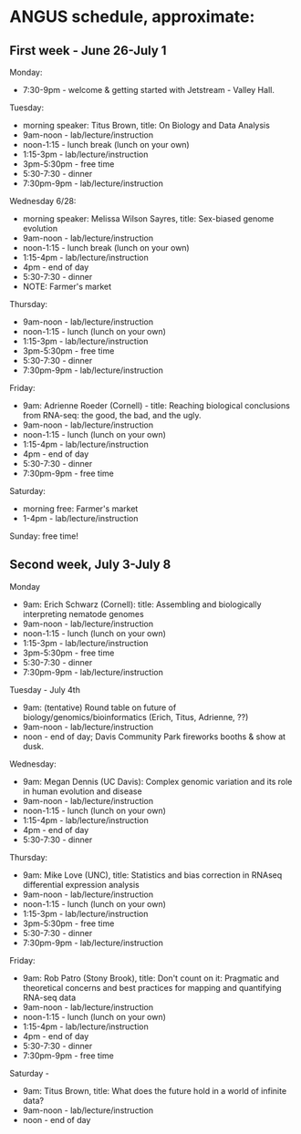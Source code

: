 # ANGUS schedule, approximate:

## First week - June 26-July 1

Monday:
* 7:30-9pm - welcome & getting started with Jetstream - Valley Hall.

Tuesday:
* morning speaker: Titus Brown, title: On Biology and Data Analysis
* 9am-noon - lab/lecture/instruction
* noon-1:15 - lunch break (lunch on your own)
* 1:15-3pm - lab/lecture/instruction
* 3pm-5:30pm - free time
* 5:30-7:30 - dinner
* 7:30pm-9pm - lab/lecture/instruction

Wednesday 6/28:
* morning speaker: Melissa Wilson Sayres, title: Sex-biased genome evolution
* 9am-noon - lab/lecture/instruction
* noon-1:15 - lunch break (lunch on your own)
* 1:15-4pm - lab/lecture/instruction
* 4pm - end of day
* 5:30-7:30 - dinner
* NOTE: Farmer's market

Thursday:
* 9am-noon - lab/lecture/instruction
* noon-1:15 - lunch (lunch on your own)
* 1:15-3pm - lab/lecture/instruction
* 3pm-5:30pm - free time
* 5:30-7:30 - dinner
* 7:30pm-9pm - lab/lecture/instruction

Friday:
* 9am: Adrienne Roeder (Cornell) - title: Reaching biological conclusions from RNA-seq: the good, the bad, and the ugly.
* 9am-noon - lab/lecture/instruction
* noon-1:15 - lunch (lunch on your own)
* 1:15-4pm - lab/lecture/instruction
* 4pm - end of day
* 5:30-7:30 - dinner
* 7:30pm-9pm - free time

Saturday:

* morning free: Farmer's market
* 1-4pm - lab/lecture/instruction

Sunday: free time!

## Second week, July 3-July 8

Monday
* 9am: Erich Schwarz (Cornell): title: Assembling and biologically interpreting nematode genomes
* 9am-noon - lab/lecture/instruction
* noon-1:15 - lunch (lunch on your own)
* 1:15-3pm - lab/lecture/instruction
* 3pm-5:30pm - free time
* 5:30-7:30 - dinner
* 7:30pm-9pm - lab/lecture/instruction

Tuesday - July 4th

* 9am: (tentative) Round table on future of biology/genomics/bioinformatics (Erich, Titus, Adrienne, ??)
* 9am-noon - lab/lecture/instruction
* noon - end of day; Davis Community Park fireworks booths & show at dusk.

Wednesday:
* 9am: Megan Dennis (UC Davis): Complex genomic variation and its role in human evolution and disease
* 9am-noon - lab/lecture/instruction
* noon-1:15 - lunch (lunch on your own)
* 1:15-4pm - lab/lecture/instruction
* 4pm - end of day
* 5:30-7:30 - dinner

Thursday:
* 9am: Mike Love (UNC), title: Statistics and bias correction in RNAseq differential expression analysis
* 9am-noon - lab/lecture/instruction
* noon-1:15 - lunch (lunch on your own)
* 1:15-3pm - lab/lecture/instruction
* 3pm-5:30pm - free time
* 5:30-7:30 - dinner
* 7:30pm-9pm - lab/lecture/instruction

Friday:
* 9am: Rob Patro (Stony Brook), title: Don't count on it: Pragmatic and theoretical concerns and best practices for mapping and quantifying RNA-seq data
* 9am-noon - lab/lecture/instruction
* noon-1:15 - lunch (lunch on your own)
* 1:15-4pm - lab/lecture/instruction
* 4pm - end of day
* 5:30-7:30 - dinner
* 7:30pm-9pm - free time

Saturday - 

* 9am: Titus Brown, title: What does the future hold in a world of infinite data?
* 9am-noon - lab/lecture/instruction
* noon - end of day

